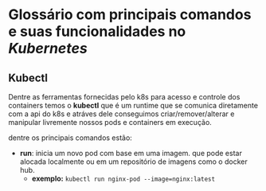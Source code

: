 # Glossário com principais comandos e suas funcionalidades no _Kubernetes_

## Kubectl

Dentre as ferramentas fornecidas pelo k8s para acesso e controle dos containers temos o __kubectl__ que é um runtime que se comunica diretamente com a api do k8s e atráves dele conseguimos criar/remover/alterar e manipular livremente nossos pods e containers em execução.

dentre os principais comandos estão:

- __run__: inicia um novo pod com base em uma imagem. que pode estar alocada localmente ou em um repositório de imagens como o docker hub.
  - __exemplo:__ `kubectl run nginx-pod --image=nginx:latest`
